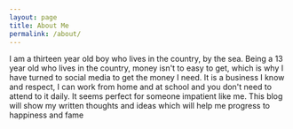 ```yaml
---
layout: page
title: About Me
permalink: /about/
---
```

I am a thirteen year old boy who lives in the country, by the sea.
Being a 13 year old who lives in the country, money isn't to easy to get,
which is why I have turned to social media to get the money I need. It is a business I know and respect, I can work from home and at school and you don't need to attend to it daily. It seems perfect for someone impatient like me.
This blog will show my written thoughts and ideas which will help me progress to happiness and fame
